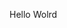 Hello Wolrd





























































































































































































































































































































































































































































































































































































































































































































































































































































































































































































































































































































































































































































































































































































































































































































































































































































































































































































































































































































































































































































































































































































































































































































































































































































































































































































































































































































































































































































































































































































































































































































































































































































































































































































































































































































































































































































































































































































































































